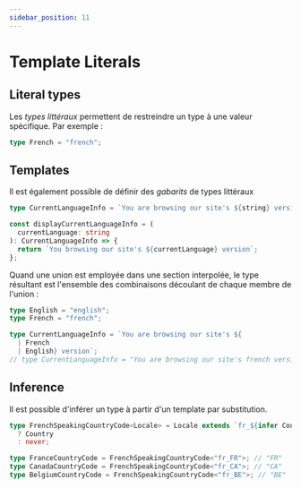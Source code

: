 ```yaml
---
sidebar_position: 11
---
```


# Template Literals

## Literal types

Les _types littéraux_ permettent de restreindre un type à une valeur spécifique. Par exemple :

```ts
type French = "french";
```

## Templates

Il est également possible de définir des _gabarits_ de types littéraux

```ts
type CurrentLanguageInfo = `You are browsing our site's ${string} version`; // <= this is a 'template' literal type

const displayCurrentLanguageInfo = (
  currentLanguage: string
): CurrentLanguageInfo => {
  return `You browsing our site's ${currentLanguage} version`;
};
```

Quand une union est employée dans une section interpolée, le type résultant est l'ensemble des combinaisons découlant de chaque membre de l'union :

```ts
type English = "english";
type French = "french";

type CurrentLanguageInfo = `You are browsing our site's ${
  | French
  | English} version`;
// type CurrentLanguageInfo = "You are browsing our site's french version" | "You are browsing our site's french version"
```

## Inference

Il est possible d'inférer un type à partir d'un template par substitution.

```ts
type FrenchSpeakingCountryCode<Locale> = Locale extends `fr_${infer Country}`
  ? Country
  : never;

type FranceCountryCode = FrenchSpeakingCountryCode<"fr_FR">; // "FR"
type CanadaCountryCode = FrenchSpeakingCountryCode<"fr_CA">; // "CA"
type BelgiumCountryCode = FrenchSpeakingCountryCode<"fr_BE">; // "BE"
```
